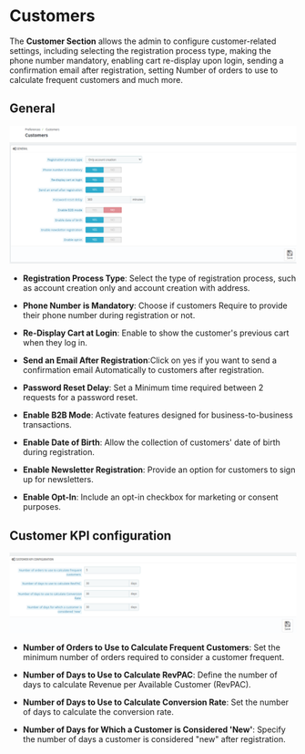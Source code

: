 # Customers

The **Customer Section** allows the admin to configure customer-related settings, including selecting the registration process type, making the phone number mandatory, enabling cart re-display upon login, sending a confirmation email after registration, setting Number of orders to use to calculate frequent customers and much more.

## General

![Cusomers!](./Customers.png)

- **Registration Process Type**: Select the type of registration process, such as account creation only and account creation with address.

- **Phone Number is Mandatory**: Choose if  customers Require to provide their phone number during registration or not.

- **Re-Display Cart at Login**: Enable to show the customer's previous cart when they log in.

- **Send an Email After Registration**:Click on yes if you want to send a  confirmation email Automatically to customers after registration.

- **Password Reset Delay**: Set a Minimum time required between 2 requests for a password reset.

- **Enable B2B Mode**: Activate features designed for business-to-business transactions.

- **Enable Date of Birth**: Allow the collection of customers' date of birth during registration.

- **Enable Newsletter Registration**: Provide an option for customers to sign up for newsletters.

- **Enable Opt-In**: Include an opt-in checkbox for marketing or consent purposes.

## Customer KPI configuration

![KPI!](./customers_KPI.png)

- **Number of Orders to Use to Calculate Frequent Customers**: Set the minimum number of orders required to consider a customer frequent.

- **Number of Days to Use to Calculate RevPAC**: Define the number of days to calculate Revenue per Available Customer (RevPAC).

- **Number of Days to Use to Calculate Conversion Rate**: Set the number of days to calculate the conversion rate.

- **Number of Days for Which a Customer is Considered 'New'**: Specify the number of days a customer is considered "new" after registration.





